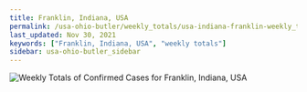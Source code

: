 ```yaml
---
title: Franklin, Indiana, USA
permalink: /usa-ohio-butler/weekly_totals/usa-indiana-franklin-weekly_totals.html
last_updated: Nov 30, 2021
keywords: ["Franklin, Indiana, USA", "weekly totals"]
sidebar: usa-ohio-butler_sidebar
---
```


![Weekly Totals of Confirmed Cases for Franklin, Indiana, USA](/covid_tracker/images/graphs/usa-indiana-franklin-weekly_totals_graph.png)
